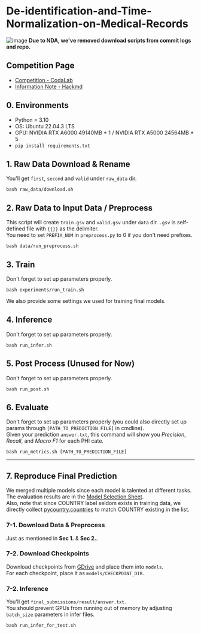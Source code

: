 # De-identification-and-Time-Normalization-on-Medical-Records
![image](https://github.com/hi-i-m-GTooth/De-identification-and-Time-Normalization-on-Medical-Records/assets/31925572/3e4d82f0-c201-432b-a09f-b4b02176a3c7)
**Due to NDA, we've removed download scripts from commit logs and repo.**
## Competition Page
* [Competition - CodaLab](https://codalab.lisn.upsaclay.fr/competitions/15425#participate-get_starting_kit)
* [Information Note - Hackmd](https://hackmd.io/@GTooth/ryJAkhuVa)
## 0. Environments
* Python = 3.10
* OS: Ubuntu 22.04.3 LTS
* GPU: NVIDIA RTX A6000 49140MB * 1 / NVIDIA RTX A5000 24564MB * 5
* `pip install requirements.txt`

## 1. Raw Data Download & Rename
You'll get `first`, `second` and `valid` under `raw_data` dir.
```
bash raw_data/download.sh
```

## 2. Raw Data to Input Data / Preprocess
This script will create `train.gsv` and `valid.gsv` under `data` dir. `.gsv` is self-defined file with `{{}}` as the delimiter.  
You need to set `PREFIX_NUM` in `preprocess.py` to 0 if you don't need prefixes.
```
bash data/run_preprocess.sh
```

## 3. Train
Don't forget to set up parameters properly.
```
bash experiments/run_train.sh
```
  
We also provide some settings we used for training final models.

## 4. Inference
Don't forget to set up parameters properly.
```
bash run_infer.sh
```

## 5. Post Process (Unused for Now)
Don't forget to set up parameters properly.
```
bash run_post.sh
```

## 6. Evaluate
Don't forget to set up parameters properly (you could also directly set up params through `[PATH_TO_PREDICTION_FILE]` in cmdline).  
Given your prediction `answer.txt`, this command will show you *Precision*, *Recall*, and *Macro F1* for each PHI cate.
```
bash run_metrics.sh [PATH_TO_PREDICTION_FILE]
```
---
## 7. Reproduce Final Prediction
We merged multiple models since each model is talented at different tasks. The evaluation results are in the [Model Selection Sheet](https://docs.google.com/spreadsheets/d/1tddZNOPtSl4XWwsowrzAaIiyUH-IJ0MBUie6D6jRX58/edit?usp=sharing).  
Also, note that since COUNTRY label seldom exists in training data, we directly collect [pycountry.countries](https://github.com/pycountry/pycountry) to match COUNTRY existing in the list.
### 7-1. Download Data & Preprocess
Just as mentioned in **Sec 1.** & **Sec 2.**.
### 7-2. Download Checkpoints 
Download checkpoints from [GDrive](https://drive.google.com/drive/folders/1-dBfEMU9_3mQZy4Gh-0i8lT3agB8quz5?usp=sharing) and place them into `models`.  
For each checkpoint, place it as `models/CHECKPOINT_DIR`.
### 7-2. Inference
You'll get `final_submissions/result/answer.txt`.  
You should prevent GPUs from running out of memory by adjusting `batch_size` parameters in infer files.
```
bash run_infer_for_test.sh
```
